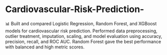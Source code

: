 # Cardiovascular-Risk-Prediction-
📊 Built and compared Logistic Regression, Random Forest, and XGBoost models for cardiovascular risk prediction. Performed data preprocessing, outlier treatment, imputation, scaling, and model evaluation using accuracy, precision, recall, and ROC AUC. Random Forest gave the best performance with balanced and high metric scores.
